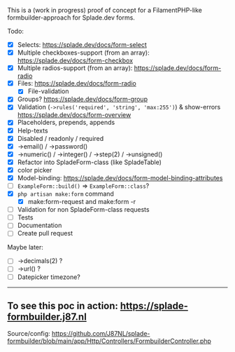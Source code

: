This is a (work in progress) proof of concept for a FilamentPHP-like formbuilder-approach for Splade.dev forms.

Todo:
- [x] Selects: https://splade.dev/docs/form-select
- [x] Multiple checkboxes-support (from an array): https://splade.dev/docs/form-checkbox
- [x] Multiple radios-support (from an array): https://splade.dev/docs/form-radio
- [x] Files: https://splade.dev/docs/form-radio
  - [x] File-validation
- [x] Groups? https://splade.dev/docs/form-group
- [x] Validation (`->rules('required', 'string', 'max:255')`) & show-errors https://splade.dev/docs/form-overview
- [x] Placeholders, prepends, appends
- [x] Help-texts
- [x] Disabled / readonly / required
- [x] ->email() / ->password()
- [x] ->numeric() / ->integer() / ->step(2) / ->unsigned()
- [x] Refactor into SpladeForm-class (like SpladeTable)
- [x] color picker
- [x] Model-binding: https://splade.dev/docs/form-model-binding-attributes
- [ ] `ExampleForm::build()` => `ExampleForm::class`?
- [x] `php artisan make:form` command
  - [x] make:form-request and make:form -r
- [ ] Validation for non SpladeForm-class requests
- [ ] Tests
- [ ] Documentation
- [ ] Create pull request

Maybe later:
- [ ] ->decimals(2) ?
- [ ] ->url() ?
- [ ] Datepicker timezone?

___

## To see this poc in action: https://splade-formbuilder.j87.nl
Source/config: https://github.com/J87NL/splade-formbuilder/blob/main/app/Http/Controllers/FormbuilderController.php
